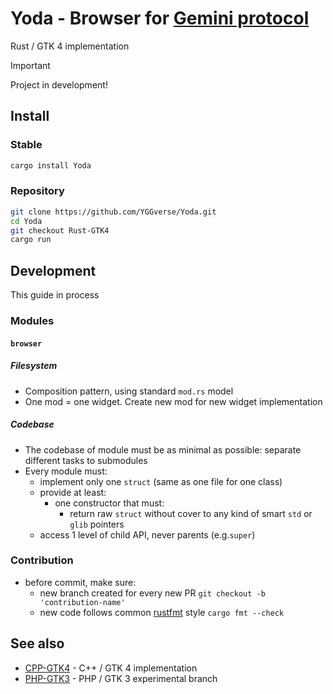 # Yoda - Browser for [Gemini protocol](https://geminiprotocol.net)

Rust / GTK 4 implementation

> [!IMPORTANT]
> Project in development!
>

## Install

### Stable

``` bash
cargo install Yoda
```

### Repository

``` bash
git clone https://github.com/YGGverse/Yoda.git
cd Yoda
git checkout Rust-GTK4
cargo run
```

## Development

This guide in process

### Modules

#### `browser`

##### Filesystem

* Composition pattern, using standard `mod.rs` model
* One mod = one widget. Create new mod for new widget implementation

##### Codebase

* The codebase of module must be as minimal as possible: separate different tasks to submodules
* Every module must:
  * implement only one `struct` (same as one file for one class)
  * provide at least:
    * one constructor that must:
      * return raw `struct` without cover to any kind of smart `std` or `glib` pointers
  * access 1 level of child API, never parents (e.g.`super`)

### Contribution

* before commit, make sure:
  * new branch created for every new PR `git checkout -b 'contribution-name'`
  * new code follows common [rustfmt](https://rust-lang.github.io/rustfmt/) style `cargo fmt --check`

## See also

* [CPP-GTK4](https://github.com/YGGverse/Yoda/tree/CPP-GTK4) - C++ / GTK 4 implementation
* [PHP-GTK3](https://github.com/YGGverse/Yoda/tree/PHP-GTK3) - PHP / GTK 3 experimental branch